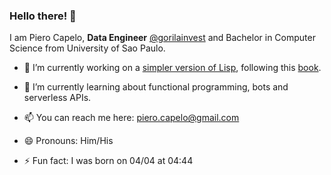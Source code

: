 ### Hello there! 👋

I am Piero Capelo, **Data Engineer** [@gorilainvest](https://github.com/gorilainvest) and Bachelor in Computer Science from University of Sao Paulo.

<!--
**opiero/opiero** is a ✨ _special_ ✨ repository because its `README.md` (this file) appears on your GitHub profile.

Here are some ideas to get you started:

- 🤔 I’m looking for help with ...
- 💬 Ask me about ...
-->
- 🔭 I’m currently working on a [simpler version of Lisp](https://github.com/opiero/my-very-own-lisp), following this [book](https://buildyourownlisp.com/).

- 🌱 I’m currently learning about functional programming, bots and serverless APIs.

- 📫 You can reach me here: piero.capelo@gmail.com

- 😄 Pronouns: Him/His

- ⚡ Fun fact: I was born on 04/04 at 04:44
